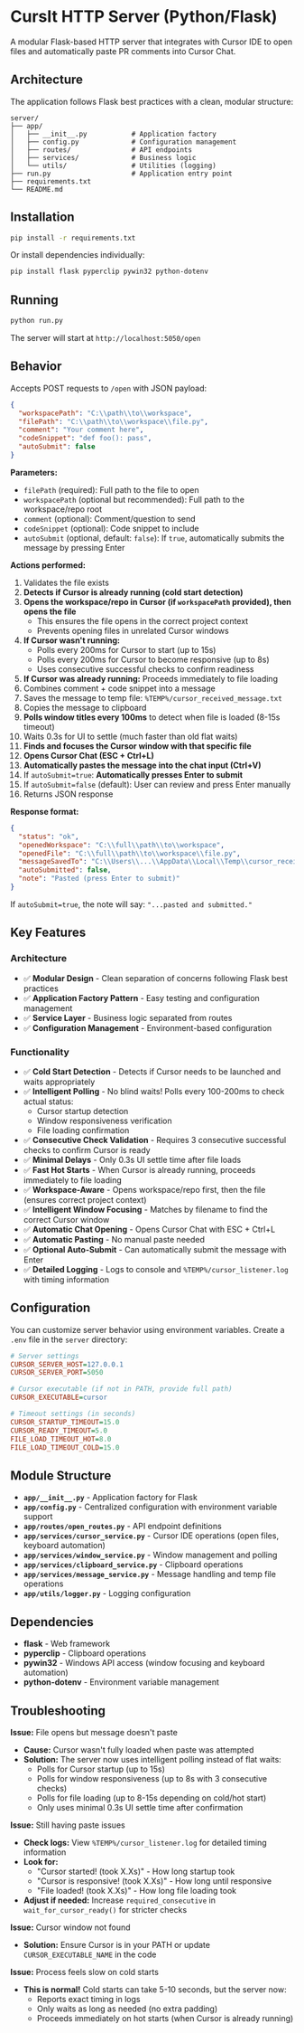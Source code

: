 # CursIt HTTP Server (Python/Flask)

A modular Flask-based HTTP server that integrates with Cursor IDE to open files and automatically paste PR comments into Cursor Chat.

## Architecture

The application follows Flask best practices with a clean, modular structure:

```
server/
├── app/
│   ├── __init__.py           # Application factory
│   ├── config.py             # Configuration management
│   ├── routes/               # API endpoints
│   ├── services/             # Business logic
│   └── utils/                # Utilities (logging)
├── run.py                    # Application entry point
├── requirements.txt
└── README.md
```

## Installation

```bash
pip install -r requirements.txt
```

Or install dependencies individually:

```bash
pip install flask pyperclip pywin32 python-dotenv
```

## Running

```bash
python run.py
```

The server will start at `http://localhost:5050/open`

## Behavior

Accepts POST requests to `/open` with JSON payload:

```json
{
  "workspacePath": "C:\\path\\to\\workspace",
  "filePath": "C:\\path\\to\\workspace\\file.py",
  "comment": "Your comment here",
  "codeSnippet": "def foo(): pass",
  "autoSubmit": false
}
```

**Parameters:**

- `filePath` (required): Full path to the file to open
- `workspacePath` (optional but recommended): Full path to the workspace/repo root
- `comment` (optional): Comment/question to send
- `codeSnippet` (optional): Code snippet to include
- `autoSubmit` (optional, default: `false`): If `true`, automatically submits the message by pressing Enter

**Actions performed:**

1. Validates the file exists
2. **Detects if Cursor is already running (cold start detection)**
3. **Opens the workspace/repo in Cursor (if `workspacePath` provided), then opens the file**
   - This ensures the file opens in the correct project context
   - Prevents opening files in unrelated Cursor windows
4. **If Cursor wasn't running:**
   - Polls every 200ms for Cursor to start (up to 15s)
   - Polls every 200ms for Cursor to become responsive (up to 8s)
   - Uses consecutive successful checks to confirm readiness
5. **If Cursor was already running:** Proceeds immediately to file loading
6. Combines comment + code snippet into a message
7. Saves the message to temp file: `%TEMP%/cursor_received_message.txt`
8. Copies the message to clipboard
9. **Polls window titles every 100ms** to detect when file is loaded (8-15s timeout)
10. Waits 0.3s for UI to settle (much faster than old flat waits)
11. **Finds and focuses the Cursor window with that specific file**
12. **Opens Cursor Chat (ESC + Ctrl+L)**
13. **Automatically pastes the message into the chat input (Ctrl+V)**
14. If `autoSubmit=true`: **Automatically presses Enter to submit**
15. If `autoSubmit=false` (default): User can review and press Enter manually
16. Returns JSON response

**Response format:**

```json
{
  "status": "ok",
  "openedWorkspace": "C:\\full\\path\\to\\workspace",
  "openedFile": "C:\\full\\path\\to\\workspace\\file.py",
  "messageSavedTo": "C:\\Users\\...\\AppData\\Local\\Temp\\cursor_received_message.txt",
  "autoSubmitted": false,
  "note": "Pasted (press Enter to submit)"
}
```

If `autoSubmit=true`, the note will say: `"...pasted and submitted."`

## Key Features

### Architecture

- ✅ **Modular Design** - Clean separation of concerns following Flask best practices
- ✅ **Application Factory Pattern** - Easy testing and configuration management
- ✅ **Service Layer** - Business logic separated from routes
- ✅ **Configuration Management** - Environment-based configuration

### Functionality

- ✅ **Cold Start Detection** - Detects if Cursor needs to be launched and waits appropriately
- ✅ **Intelligent Polling** - No blind waits! Polls every 100-200ms to check actual status:
  - Cursor startup detection
  - Window responsiveness verification
  - File loading confirmation
- ✅ **Consecutive Check Validation** - Requires 3 consecutive successful checks to confirm Cursor is ready
- ✅ **Minimal Delays** - Only 0.3s UI settle time after file loads
- ✅ **Fast Hot Starts** - When Cursor is already running, proceeds immediately to file loading
- ✅ **Workspace-Aware** - Opens workspace/repo first, then the file (ensures correct project context)
- ✅ **Intelligent Window Focusing** - Matches by filename to find the correct Cursor window
- ✅ **Automatic Chat Opening** - Opens Cursor Chat with ESC + Ctrl+L
- ✅ **Automatic Pasting** - No manual paste needed
- ✅ **Optional Auto-Submit** - Can automatically submit the message with Enter
- ✅ **Detailed Logging** - Logs to console and `%TEMP%/cursor_listener.log` with timing information

## Configuration

You can customize server behavior using environment variables. Create a `.env` file in the `server` directory:

```ini
# Server settings
CURSOR_SERVER_HOST=127.0.0.1
CURSOR_SERVER_PORT=5050

# Cursor executable (if not in PATH, provide full path)
CURSOR_EXECUTABLE=cursor

# Timeout settings (in seconds)
CURSOR_STARTUP_TIMEOUT=15.0
CURSOR_READY_TIMEOUT=5.0
FILE_LOAD_TIMEOUT_HOT=8.0
FILE_LOAD_TIMEOUT_COLD=15.0
```

## Module Structure

- **`app/__init__.py`** - Application factory for Flask
- **`app/config.py`** - Centralized configuration with environment variable support
- **`app/routes/open_routes.py`** - API endpoint definitions
- **`app/services/cursor_service.py`** - Cursor IDE operations (open files, keyboard automation)
- **`app/services/window_service.py`** - Window management and polling
- **`app/services/clipboard_service.py`** - Clipboard operations
- **`app/services/message_service.py`** - Message handling and temp file operations
- **`app/utils/logger.py`** - Logging configuration

## Dependencies

- **flask** - Web framework
- **pyperclip** - Clipboard operations
- **pywin32** - Windows API access (window focusing and keyboard automation)
- **python-dotenv** - Environment variable management

## Troubleshooting

**Issue:** File opens but message doesn't paste

- **Cause:** Cursor wasn't fully loaded when paste was attempted
- **Solution:** The server now uses intelligent polling instead of flat waits:
  - Polls for Cursor startup (up to 15s)
  - Polls for window responsiveness (up to 8s with 3 consecutive checks)
  - Polls for file loading (up to 8-15s depending on cold/hot start)
  - Only uses minimal 0.3s UI settle time after confirmation

**Issue:** Still having paste issues

- **Check logs:** View `%TEMP%/cursor_listener.log` for detailed timing information
- **Look for:**
  - "Cursor started! (took X.Xs)" - How long startup took
  - "Cursor is responsive! (took X.Xs)" - How long until responsive
  - "File loaded! (took X.Xs)" - How long file loading took
- **Adjust if needed:** Increase `required_consecutive` in `wait_for_cursor_ready()` for stricter checks

**Issue:** Cursor window not found

- **Solution:** Ensure Cursor is in your PATH or update `CURSOR_EXECUTABLE_NAME` in the code

**Issue:** Process feels slow on cold starts

- **This is normal!** Cold starts can take 5-10 seconds, but the server now:
  - Reports exact timing in logs
  - Only waits as long as needed (no extra padding)
  - Proceeds immediately on hot starts (when Cursor is already running)
